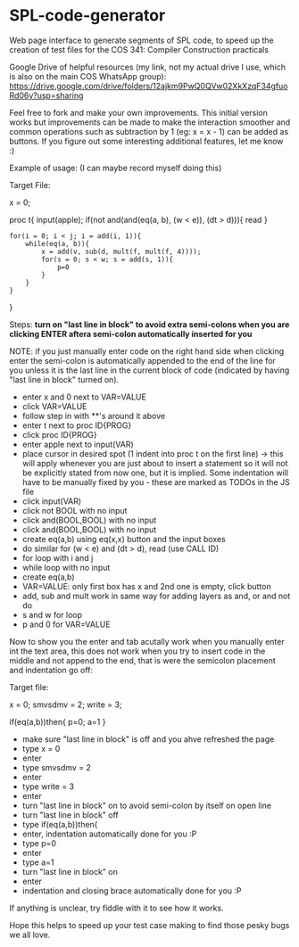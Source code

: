# SPL-code-generator
Web page interface to generate segments of SPL code, to speed up the creation of test files for the COS 341: Compiler Construction practicals

Google Drive of helpful resources (my link, not my actual drive I use, which is also on the main COS WhatsApp group): https://drive.google.com/drive/folders/12ajkm9PwQ0QVw02XkXzqF34gfuoRd06y?usp=sharing

Feel free to fork and make your own improvements. This initial version works but improvements can be made to make the interaction smoother and common operations such as subtraction by 1 (eg: x = x - 1) can be added as buttons. If you figure out some interesting additional features, let me know :)

Example of usage: (I can maybe record myself doing this)

Target File:

x = 0;

proc t{
	input(apple);
	if(not and(and(eq(a, b), (w < e)), (dt > d))){
		read
	}
	
	for(i = 0; i < j; i = add(i, 1)){
		while(eq(a, b)){
			x = add(v, sub(d, mult(f, mult(f, 4))));
			for(s = 0; s < w; s = add(s, 1)){
				p=0
			}
		}
	}
}

Steps: **turn on "last line in block" to avoid extra semi-colons when you are clicking ENTER aftera semi-colon automatically inserted for you**

NOTE: if you just manually enter code on the right hand side when clicking enter the semi-colon is automatically appended to the end of the line for you unless it is the last line in the current block of code (indicated by having "last line in block" turned on).

- enter x and 0 next to VAR=VALUE
- click VAR=VALUE
- follow step in with **'s around it above
- enter t next to proc ID{PROG}
- click proc ID{PROG}
- enter apple next to input(VAR)
- place cursor in desired spot (1 indent into proc t on the first line) -> this will apply whenever you are just about to insert a statement so it will not be explicitly stated from now one, but it is implied. Some indentation will have to be manually fixed by you - these are marked as TODOs in the JS file
- click input(VAR)
- click not BOOL with no input
- click and(BOOL,BOOL) with no input
- click and(BOOL,BOOL) with no input
- create eq(a,b) using eq(x,x) button and the input boxes
- do similar for (w < e) and (dt > d), read (use CALL ID)
- for loop with i and j
- while loop with no input
- create eq(a,b)
- VAR=VALUE: only first box has x and 2nd one is empty, click button
- add, sub and mult work in same way for adding layers as and, or and not do
- s and w for loop
- p and 0 for VAR=VALUE

Now to show you the enter and tab acutally work when you manually enter int the text area, this does not work when you try to insert code in the middle and not append to the end, that is were the semicolon placement and indentation go off:

Target file:

x = 0;
smvsdmv = 2;
write = 3;

if(eq(a,b))then{
	p=0;
	a=1
}

- make sure "last line in block" is off and you ahve refreshed the page
- type x = 0
- enter
- type smvsdmv = 2
- enter
- type write = 3
- enter
- turn "last line in block" on to avoid semi-colon by itself on open line
- turn "last line in block" off
- type if(eq(a,b))then{
- enter, indentation automatically done for you :P
- type p=0
- enter
- type a=1
- turn "last line in block" on
- enter
- indentation and closing brace automatically done for you :P

If anything is unclear, try fiddle with it to see how it works.

Hope this helps to speed up your test case making to find those pesky bugs we all love.
